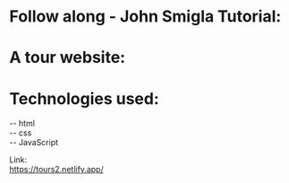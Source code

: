 # Follow along - John Smigla Tutorial:
# A tour website:

# Technologies used:
  -- html<br>
  -- css<br>
  -- JavaScript

Link:<br>
https://tours2.netlify.app/
